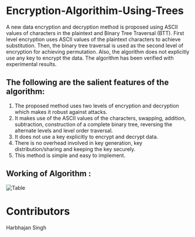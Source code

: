 # Encryption-Algorithim-Using-Trees
A new data encryption and decryption method is proposed using ASCII values of characters in the plaintext and Binary Tree Traversal (BTT). First level encryption uses ASCII values of the plaintext characters to achieve substitution. Then, the binary tree traversal is used as the second level of encryption for achieving permutation. Also, the algorithm does not explicitly use any key to encrypt the data. The algorithm has been verified with experimental results.

## The following are the salient features of the algorithm:
1. The proposed method uses two levels of encryption and decryption which makes it robust against attacks.
2. It makes use of the ASCII values of the characters, swapping, addition, subtraction, construction of a
complete binary tree, reversing the alternate levels and level order traversal.
3. It does not use a key explicitly to encrypt and decrypt data.
4. There is no overhead involved in key generation, key distribution/sharing and keeping the key securely.
5. This method is simple and easy to implement.

## Working of Algorithm :

![Table](https://i.ibb.co/Yh6KSSt/Screenshot-from-2020-09-20-23-55-54.png)


# Contributors
 Harbhajan Singh
 
